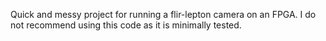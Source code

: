 Quick and messy project for running a flir-lepton camera on an FPGA.
I do not recommend using this code as it is minimally tested.
